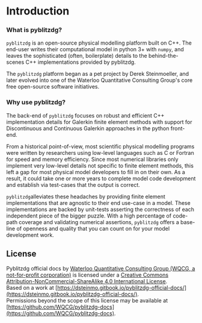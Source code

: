 # Introduction

### What is pyblitzdg?

`pyblitzdg` is an open-source physical modelling platform built on C++. The end-user writes their computational model in python 3+ with `numpy`, and leaves the sophisticated \(often, boilerplate\) details to the behind-the-scenes C++ implementations provided by pyblitzdg.

The `pyblitzdg` platform began as a pet project by Derek Steinmoeller, and later evolved into one of the Waterloo Quantitative Consulting Group's core free open-source software initiatives.

### Why use pyblitzdg?

The back-end of `pyblitzdg` focuses on robust and efficient C++ implementation details for Galerkin finite element methods with support for Discontinuous and Continuous Galerkin approaches in the python front-end.

From a historical point-of-view, most scientific physical modelling programs were written by researchers using low-level languages such as C or Fortran for speed and memory efficiency. Since most numerical libraries only implement very low-level details not specific to finite element methods, this left a gap for most physical model developers to fill in on their own. As a result, it could take one or more years to complete model code development and establish via test-cases that the output is correct.

`pyblitzdg`alleviates these headaches by providing finite element implementations that are agnostic to their end use-case in a model. These implementations are backed by unit-tests asserting the correctness of each independent piece of the bigger puzzle. With a high percentage of code-path coverage and validating numerical assertions, `pyblitzdg` offers a base-line of openness and quality that you can count on for your model development work.

## License

  
Pyblitzdg official docs by [Waterloo Quantitative Consulting Group \(WQCG, a not-for-profit corporation\)](https://wqcg.ca) is licensed under a [Creative Commons Attribution-NonCommercial-ShareAlike 4.0 International License](http://creativecommons.org/licenses/by-nc-sa/4.0/).  
Based on a work at [https://dsteinmo.gitbook.io/pyblitzdg-official-docs/](https://dsteinmo.gitbook.io/pyblitzdg-official-docs/).  
Permissions beyond the scope of this license may be available at [https://github.com/WQCG/pyblitzdg-docs](https://github.com/WQCG/pyblitzdg-docs).

